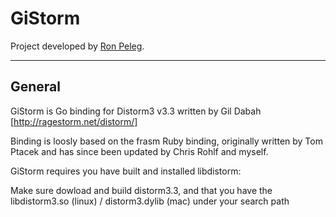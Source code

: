 GiStorm
=======

Project developed by [Ron Peleg](https://github.com/rpeleg1970).

---

## General
GiStorm is Go binding for Distorm3 v3.3 written by Gil Dabah [http://ragestorm.net/distorm/]

Binding is loosly based on the frasm Ruby binding, originally written by Tom Ptacek and has since been updated by Chris Rohlf and myself.

GiStorm requires you have built and installed libdistorm:

Make sure dowload and build distorm3.3, and that you have the libdistorm3.so (linux) / distorm3.dylib (mac) under your search path
